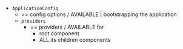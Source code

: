 * `ApplicationConfig`
  * == config options / AVAILABLE | bootstrapping the application
  * `providers`
    * == providers / AVAILABLE for
      * root component
      * ALL its children components